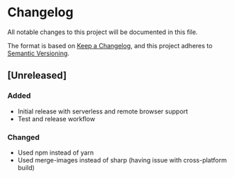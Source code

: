 # Changelog

All notable changes to this project will be documented in this file.

The format is based on [Keep a Changelog](https://keepachangelog.com/en/1.0.0/),
and this project adheres to [Semantic Versioning](https://semver.org/spec/v2.0.0.html).

## [Unreleased]

### Added
- Initial release with serverless and remote browser support
- Test and release workflow

### Changed
- Used npm instead of yarn
- Used merge-images instead of sharp (having issue with cross-platform build)
